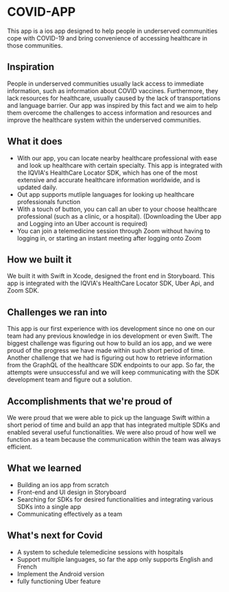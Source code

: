 # COVID-APP
This app is a ios app designed to help people in underserved communities cope with COVID-19 and bring convenience of accessing healthcare in those communities.

## Inspiration
People in underserved communities usually lack access to immediate information, such as information about COVID vaccines. Furthermore, they lack resources for healthcare, usually caused by the lack of transportations and language barrier. Our app was inspired by this fact and we aim to help them overcome the challenges to access information and resources and improve the healthcare system within the underserved communities.

## What it does
- With our app, you can locate nearby healthcare professional with ease and look up healthcare with certain specialty. This app is integrated with the IQVIA's HealthCare Locator SDK, which has one of the most extensive and accurate healthcare information worldwide, and is updated daily.
- Out app supports mutliple languages for looking up healthcare professionals function
- With a touch of button, you can call an uber to your choose healthcare professional (such as a clinic, or a hospital). (Downloading the Uber app and Logging into an Uber account is required)
- You can join a telemedicine session through Zoom without having to logging in, or starting an instant meeting after logging onto Zoom


## How we built it
We built it with Swift in Xcode, designed the front end in Storyboard. This app is integrated with the IQVIA's HealthCare Locator SDK, Uber Api, and Zoom SDK.

## Challenges we ran into
This app is our first experience with ios development since no one on our team had any previous knowledge in ios development or even Swift. The biggest challenge was figuring out how to build an ios app, and we were proud of the progress we have made within such short period of time. 
Another challenge that we had is figuring out how to retrieve information from the GraphQL of the healthcare SDK endpoints to our app. So far, the attempts were unsuccessful and we will keep communicating with the SDK development team and figure out a solution.

## Accomplishments that we're proud of
We were proud that we were able to pick up the language Swift within a short period of time and build an app that has integrated multiple SDKs and enabled several useful functionalities. We were also proud of how well we function as a team because the communication within the team was always efficient.

## What we learned
- Building an ios app from scratch
- Front-end and UI design in Storyboard
- Searching for SDKs for desired functionalities and integrating various SDKs into a single app
- Communicating effectively as a team


## What's next for Covid 
- A system to schedule telemedicine sessions with hospitals
- Support multiple languages, so far the app only supports English and French
- Implement the Android version
- fully functioning Uber feature
